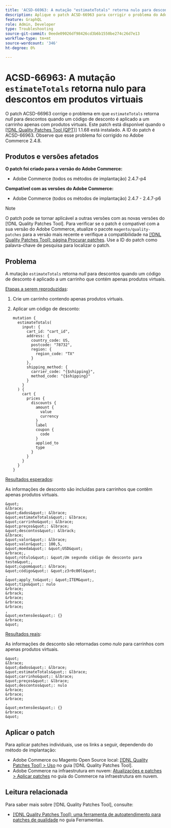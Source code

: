 ```yaml
---
title: 'ACSD-66963: A mutação "estimateTotals" retorna nulo para descontos em produtos virtuais'
description: Aplique o patch ACSD-66963 para corrigir o problema do Adobe Commerce em que "estimateTotals" retorna *null* para descontos quando um código de desconto é aplicado a um carrinho apenas com produtos virtuais.
feature: GraphQL
role: Admin, Developer
type: Troubleshooting
source-git-commit: 0eede09026df98426cd3b6b1550be274c26d7e13
workflow-type: tm+mt
source-wordcount: '346'
ht-degree: 0%

---
```



# ACSD-66963: A mutação `estimateTotals` retorna nulo para descontos em produtos virtuais

O patch ACSD-66963 corrige o problema em que `estimateTotals` retorna *null* para descontos quando um código de desconto é aplicado a um carrinho apenas com produtos virtuais. Este patch está disponível quando o [[!DNL Quality Patches Tool (QPT)]](/help/tools/quality-patches-tool/quality-patches-tool-to-self-serve-quality-patches.md) 1.1.68 está instalado. A ID do patch é ACSD-66963. Observe que esse problema foi corrigido no Adobe Commerce 2.4.8.

## Produtos e versões afetados

**O patch foi criado para a versão do Adobe Commerce:**

* Adobe Commerce (todos os métodos de implantação) 2.4.7-p4

**Compatível com as versões do Adobe Commerce:**

* Adobe Commerce (todos os métodos de implantação) 2.4.7 - 2.4.7-p6

>[!NOTE]
>
>O patch pode se tornar aplicável a outras versões com as novas versões do [!DNL Quality Patches Tool]. Para verificar se o patch é compatível com a sua versão do Adobe Commerce, atualize o pacote `magento/quality-patches` para a versão mais recente e verifique a compatibilidade na [[!DNL Quality Patches Tool]: página Procurar patches](https://experienceleague.adobe.com/tools/commerce-quality-patches/index.html?lang=pt-BR). Use a ID do patch como palavra-chave de pesquisa para localizar o patch.

## Problema

A mutação `estimateTotals` retorna *null* para descontos quando um código de desconto é aplicado a um carrinho que contém apenas produtos virtuais.

<u>Etapas a serem reproduzidas</u>:

1. Crie um carrinho contendo apenas produtos virtuais.
1. Aplicar um código de desconto:

   ```
   mutation {
     estimateTotals(
       input: {
         cart_id: "cart_id",
         address: {
           country_code: US,
           postcode: "78732",
           region: {
             region_code: "TX"
           }
         },
         shipping_method: {
           carrier_code: "{$shipping}",
           method_code: "{$shipping}"
         }
       }
     ) {
       cart {
         prices {
           discounts {
             amount {
               value
               currency
             }
             label
             coupon {
               code
             }
             applied_to
             type
           }
         }
       }
     }
   }
   ```

<u>Resultados esperados</u>:

As informações de desconto são incluídas para carrinhos que contêm apenas produtos virtuais.

    &quot;
    &lbrace;
    &quot;dados&quot;: &lbrace;
    &quot;estimateTotals&quot;: &lbrace;
    &quot;carrinho&quot;: &lbrace;
    &quot;preços&quot;: &lbrace;
    &quot;descontos&quot;: &lbrack;
    &lbrace;
    &quot;valor&quot;: &lbrace;
    &quot;valor&quot;: 100,5,
    &quot;moeda&quot;: &quot;USD&quot;
    &rbrace;,
    &quot;rótulo&quot;: &quot;Um segundo código de desconto para teste&quot;,
    &quot;cupom&quot;: &lbrace;
    &quot;código&quot;: &quot;z3r0c00l&quot;
    ,
    &quot;apply_to&quot;: &quot;ITEM&quot;,
    &quot;tipo&quot;: nulo
    &rbrace;
    &rbrack;
    &rbrace;
    &rbrace;
    &rbrace;
    ,
    &quot;extensões&quot;: {}
    &rbrace;
    &quot;

<u>Resultados reais</u>:

As informações de desconto são retornadas como *nulo* para carrinhos com apenas produtos virtuais.

    &quot;
    &lbrace;
    &quot;dados&quot;: &lbrace;
    &quot;estimateTotals&quot;: &lbrace;
    &quot;carrinho&quot;: &lbrace;
    &quot;preços&quot;: &lbrace;
    &quot;descontos&quot;: nulo
    &rbrace;
    &rbrace;
    &rbrace;
    ,
    &quot;extensões&quot;: {}
    &rbrace;
    &quot;

## Aplicar o patch

Para aplicar patches individuais, use os links a seguir, dependendo do método de implantação:

* Adobe Commerce ou Magento Open Source local: [[!DNL Quality Patches Tool] > Uso](/help/tools/quality-patches-tool/usage.md) no guia [!DNL Quality Patches Tool].
* Adobe Commerce na infraestrutura em nuvem: [Atualizações e patches > Aplicar patches](https://experienceleague.adobe.com/docs/commerce-cloud-service/user-guide/develop/upgrade/apply-patches.html?lang=pt-BR) no guia do Commerce na infraestrutura em nuvem.

## Leitura relacionada

Para saber mais sobre [!DNL Quality Patches Tool], consulte:

* [[!DNL Quality Patches Tool]: uma ferramenta de autoatendimento para patches de qualidade](/help/tools/quality-patches-tool/quality-patches-tool-to-self-serve-quality-patches.md) no guia Ferramentas.
